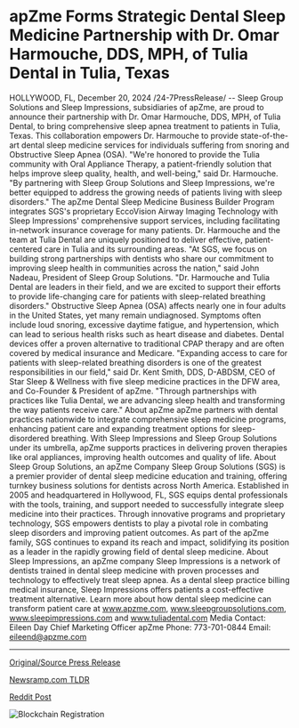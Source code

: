 # apZme Forms Strategic Dental Sleep Medicine Partnership with Dr. Omar Harmouche, DDS, MPH, of Tulia Dental in Tulia, Texas

HOLLYWOOD, FL, December 20, 2024 /24-7PressRelease/ -- Sleep Group Solutions and Sleep Impressions, subsidiaries of apZme, are proud to announce their partnership with Dr. Omar Harmouche, DDS, MPH, of Tulia Dental, to bring comprehensive sleep apnea treatment to patients in Tulia, Texas. This collaboration empowers Dr. Harmouche to provide state-of-the-art dental sleep medicine services for individuals suffering from snoring and Obstructive Sleep Apnea (OSA).  "We're honored to provide the Tulia community with Oral Appliance Therapy, a patient-friendly solution that helps improve sleep quality, health, and well-being," said Dr. Harmouche. "By partnering with Sleep Group Solutions and Sleep Impressions, we're better equipped to address the growing needs of patients living with sleep disorders."  The apZme Dental Sleep Medicine Business Builder Program integrates SGS's proprietary EccoVision Airway Imaging Technology with Sleep Impressions' comprehensive support services, including facilitating in-network insurance coverage for many patients. Dr. Harmouche and the team at Tulia Dental are uniquely positioned to deliver effective, patient-centered care in Tulia and its surrounding areas.  "At SGS, we focus on building strong partnerships with dentists who share our commitment to improving sleep health in communities across the nation," said John Nadeau, President of Sleep Group Solutions. "Dr. Harmouche and Tulia Dental are leaders in their field, and we are excited to support their efforts to provide life-changing care for patients with sleep-related breathing disorders."  Obstructive Sleep Apnea (OSA) affects nearly one in four adults in the United States, yet many remain undiagnosed. Symptoms often include loud snoring, excessive daytime fatigue, and hypertension, which can lead to serious health risks such as heart disease and diabetes. Dental devices offer a proven alternative to traditional CPAP therapy and are often covered by medical insurance and Medicare.  "Expanding access to care for patients with sleep-related breathing disorders is one of the greatest responsibilities in our field," said Dr. Kent Smith, DDS, D-ABDSM, CEO of Star Sleep & Wellness with five sleep medicine practices in the DFW area, and Co-Founder & President of apZme. "Through partnerships with practices like Tulia Dental, we are advancing sleep health and transforming the way patients receive care."  About apZme apZme partners with dental practices nationwide to integrate comprehensive sleep medicine programs, enhancing patient care and expanding treatment options for sleep-disordered breathing. With Sleep Impressions and Sleep Group Solutions under its umbrella, apZme supports practices in delivering proven therapies like oral appliances, improving health outcomes and quality of life.  About Sleep Group Solutions, an apZme Company Sleep Group Solutions (SGS) is a premier provider of dental sleep medicine education and training, offering turnkey business solutions for dentists across North America. Established in 2005 and headquartered in Hollywood, FL, SGS equips dental professionals with the tools, training, and support needed to successfully integrate sleep medicine into their practices.  Through innovative programs and proprietary technology, SGS empowers dentists to play a pivotal role in combating sleep disorders and improving patient outcomes. As part of the apZme family, SGS continues to expand its reach and impact, solidifying its position as a leader in the rapidly growing field of dental sleep medicine.  About Sleep Impressions, an apZme company Sleep Impressions is a network of dentists trained in dental sleep medicine with proven processes and technology to effectively treat sleep apnea. As a dental sleep practice billing medical insurance, Sleep Impressions offers patients a cost-effective treatment alternative.  Learn more about how dental sleep medicine can transform patient care at www.apzme.com, www.sleepgroupsolutions.com, www.sleepimpressions.com and www.tuliadental.com   Media Contact:  Eileen Day Chief Marketing Officer apZme Phone: 773-701-0844 Email: eileend@apzme.com 

---

[Original/Source Press Release](https://www.24-7pressrelease.com/press-release/517270/apzme-forms-strategic-dental-sleep-medicine-partnership-with-dr-omar-harmouche-dds-mph-of-tulia-dental-in-tulia-texas)
                    

[Newsramp.com TLDR](https://newsramp.com/curated-news/apzme-partners-with-tulia-dental-to-improve-sleep-health-in-texas/2a58ccc3f586578875eefd9c72e936a4) 

 



[Reddit Post](https://www.reddit.com/r/Business_NewsRamp/comments/1hifago/apzme_partners_with_tulia_dental_to_improve_sleep/) 



![Blockchain Registration](https://cdn.newsramp.app/24-7PressRelease/qrcode/2412/20/knobmryu.webp)